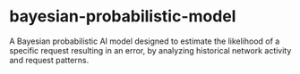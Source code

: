 # bayesian-probabilistic-model
A Bayesian probabilistic AI model designed to estimate the likelihood of a specific request resulting in an error, by analyzing historical network activity and request patterns.
